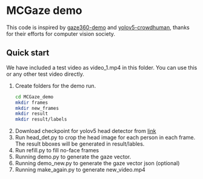 # MCGaze demo
This code is inspired by [gaze360-demo](https://colab.research.google.com/drive/1SJbzd-gFTbiYjfZynIfrG044fWi6svbV?usp=sharing) and [yolov5-crowdhuman](https://github.com/deepakcrk/yolov5-crowdhuman), thanks for their efforts for computer vision society.
## Quick start
We have included a test video as video_1.mp4 in this folder. You can use this or any other test video directly.
1. Create folders for the demo run.
   ```bash
   cd MCGaze_demo
   mkdir frames
   mkdir new_frames
   mkdir result
   mkdir result/labels
   ```
2. Download checkpoint for yolov5 head detector from [link](https://drive.google.com/file/d/1gglIwqxaH2iTvy6lZlXuAcMpd_U0GCUb/view?usp=sharing) 
3. Run head_det.py to crop the head image for each person in each frame. The result bboxes will be generated in result/lables.
4. Run refill.py to fill no-face frames
5. Running demo.py to generate the gaze vector.
6. Running demo_new.py to generate the gaze vector json (optional)
7. Running make_again.py to generate new_video.mp4
